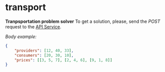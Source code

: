 # transport
**Tranpsportation problem solver**
To get a solution, please, send the *POST* request to the [API Service](https://stormy-eyrie-45988.herokuapp.com/transport/).

*Body example:*

```JSON
{
	"providers": [12, 40, 33],
	"consumers": [20, 30, 10],
	"prices": [[3, 5, 7], [2, 4, 6], [9, 1, 8]]
}
